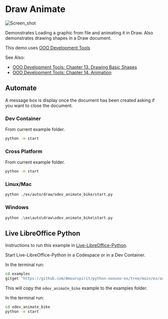 # Draw Animate

![Screen_shot](https://user-images.githubusercontent.com/4193389/198350301-84347872-6e16-4ebb-9fb2-72cc8a963310.png)

Demonstrates Loading a graphic from file and animating it in Draw.
Also demonstrates drawing shapes in a Draw document.

This demo uses [OOO Development Tools]

See Also:

- [OOO Development Tools: Chapter 13. Drawing Basic Shapes](https://python-ooo-dev-tools.readthedocs.io/en/latest/odev/part3/chapter13.html)
- [OOO Development Tools: Chapter 14. Animation](https://python-ooo-dev-tools.readthedocs.io/en/latest/odev/part3/chapter14.html)

## Automate

A message box is display once the document has been created asking if you want to close the document.

### Dev Container

From current example folder.

```sh
python -m start
```

### Cross Platform

From current example folder.

```sh
python -m start
```

### Linux/Mac

```sh
python ./ex/auto/draw/odev_animate_bike/start.py
```

### Windows

```ps
python .\ex\auto\draw\odev_animate_bike\start.py
```

[OOO Development Tools]: https://python-ooo-dev-tools.readthedocs.io/en/latest/

## Live LibreOffice Python

Instructions to run this example in [Live-LibreOffice-Python](https://github.com/Amourspirit/live-libreoffice-python).

Start Live-LibreOffice-Python in a Codespace or in a Dev Container.

In the terminal run:

```bash
cd examples
gitget 'https://github.com/Amourspirit/python-ooouno-ex/tree/main/ex/auto/draw/odev_animate_bike'
```

This will copy the `odev_animate_bike` example to the examples folder.

In the terminal run:

```bash
cd odev_animate_bike
python -m start
```
